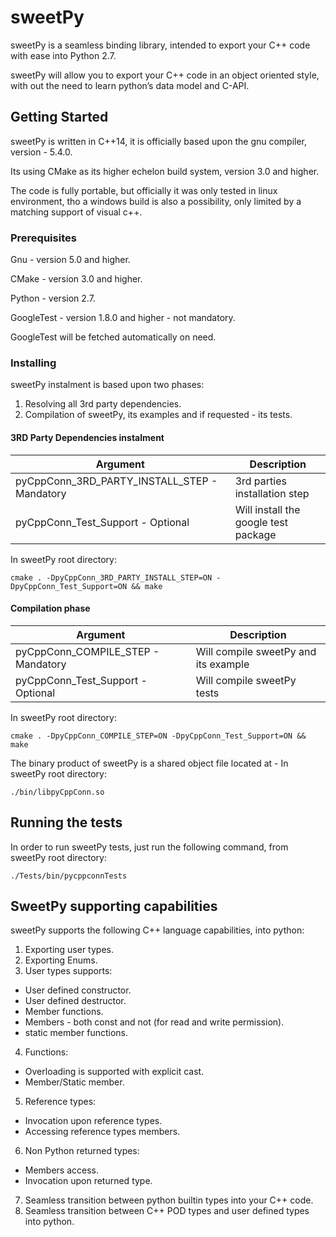 # sweetPy

sweetPy is a seamless binding library, intended to export your C++ code with ease into Python 2.7.

sweetPy will allow you to export your C++ code in an object oriented style, with out the need to learn python’s data model and C-API.

## Getting Started

sweetPy is written in C++14, it is officially based upon the gnu compiler, version - 5.4.0.

Its using CMake as its higher echelon build system, version 3.0 and higher.

The code is fully portable, but officially it was only tested in linux environment, tho a windows build is also a possibility, only limited by a matching support of visual c++.

### Prerequisites

Gnu - version 5.0 and higher.

CMake - version 3.0 and higher.

Python - version 2.7.

GoogleTest - version 1.8.0 and higher - not mandatory.

GoogleTest will be fetched automatically on need.

### Installing

sweetPy instalment is based upon two phases:
1. Resolving all 3rd party dependencies.
2. Compilation of sweetPy, its examples and if requested - its tests.

#### 3RD Party Dependencies instalment

| Argument  | Description |
| ------------- | ------------- |
| pyCppConn_3RD_PARTY_INSTALL_STEP - Mandatory  | 3rd parties installation step |
|pyCppConn_Test_Support - Optional| Will install the google test package  |

In sweetPy root directory:
```
cmake . -DpyCppConn_3RD_PARTY_INSTALL_STEP=ON -DpyCppConn_Test_Support=ON && make
```

#### Compilation phase

| Argument  | Description |
| ------------- | ------------- |
| pyCppConn_COMPILE_STEP - Mandatory  | Will compile sweetPy and its example |
|pyCppConn_Test_Support - Optional| Will compile sweetPy tests  |

In sweetPy root directory:
```
cmake . -DpyCppConn_COMPILE_STEP=ON -DpyCppConn_Test_Support=ON && make
```

The binary product of sweetPy is a shared object file located at - 
In sweetPy root directory:
```
./bin/libpyCppConn.so
```

## Running the tests

In order to run sweetPy tests, just run the following command, from sweetPy root directory:
```
./Tests/bin/pycppconnTests
```

## SweetPy supporting capabilities

sweetPy supports the following C++ language capabilities, into python:

1. Exporting user types.
1. Exporting Enums.
3. User types supports:
- User defined constructor.
- User defined destructor.
- Member functions.
- Members - both const and not (for read and write permission).
- static member functions.
4. Functions:
- Overloading is supported with explicit cast.
- Member/Static member.
5. Reference types:
- Invocation upon reference types.
- Accessing reference types members.
6. Non Python returned types:
- Members access.
- Invocation upon returned type.
7. Seamless transition between python builtin types into your C++ code.
8. Seamless transition between C++ POD types and user defined types into python.
